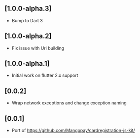 ## [1.0.0-alpha.3] 

* Bump to Dart 3

## [1.0.0-alpha.2] 

* Fix issue with Uri building

## [1.0.0-alpha.1] 

* Initial work on flutter 2.x support
## [0.0.2]

* Wrap network exceptions and change exception naming

## [0.0.1]

* Port of https://github.com/Mangopay/cardregistration-js-kit/
